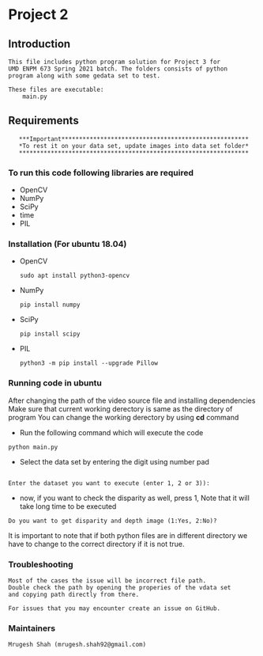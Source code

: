 # Project 2 #

## Introduction 
  	This file includes python program solution for Project 3 for
	UMD ENPM 673 Spring 2021 batch. The folders consists of python
	program along with some gedata set to test.
	
	These files are executable:
		main.py

  
## Requirements
       ***Important*****************************************************
       *To rest it on your data set, update images into data set folder*
       *****************************************************************
       
### To run this code following libraries are required
* OpenCV  
* NumPy
* SciPy
* time
* PIL

### Installation (For ubuntu 18.04) ###
* OpenCV
	````
	sudo apt install python3-opencv
	````
* NumPy
	````
	pip install numpy
	````
* SciPy
	````
 	pip install scipy
  ````
* PIL
  ````
  python3 -m pip install --upgrade Pillow
  ````
	
### Running code in ubuntu
After changing the path of the video source file and installing dependencies
Make sure that current working derectory is same as the directory of program
You can change the working derectory by using **cd** command
* Run the following command which will execute the code
````
python main.py
````
* Select the data set by entering the digit using number pad
````

Enter the dataset you want to execute (enter 1, 2 or 3)):
````
* now, if you want to check the disparity as well, press 1, Note that it will take long time to be executed
````
Do you want to get disparity and depth image (1:Yes, 2:No)?
````
It is important to note that if both python files are in different directory
we have to change to the correct directory if it is not true.


### Troubleshooting ###
	Most of the cases the issue will be incorrect file path.
	Double check the path by opening the properies of the vdata set
	and copying path directly from there.

	For issues that you may encounter create an issue on GitHub.
  
### Maintainers ###
	Mrugesh Shah (mrugesh.shah92@gmail.com)

